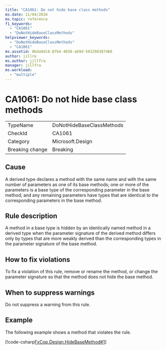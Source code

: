 ```yaml
---
title: "CA1061: Do not hide base class methods"
ms.date: 11/04/2016
ms.topic: reference
f1_keywords:
  - "CA1061"
  - "DoNotHideBaseClassMethods"
helpviewer_keywords:
  - "DoNotHideBaseClassMethods"
  - "CA1061"
ms.assetid: 0bda9dc8-87b4-4038-ab9d-563298387466
author: jillre
ms.author: jillfra
manager: jillfra
ms.workload:
  - "multiple"
---
```

# CA1061: Do not hide base class methods

|||
|-|-|
|TypeName|DoNotHideBaseClassMethods|
|CheckId|CA1061|
|Category|Microsoft.Design|
|Breaking change|Breaking|

## Cause
A derived type declares a method with the same name and with the same number of parameters as one of its base methods; one or more of the parameters is a base type of the corresponding parameter in the base method; and any remaining parameters have types that are identical to the corresponding parameters in the base method.

## Rule description
A method in a base type is hidden by an identically named method in a derived type when the parameter signature of the derived method differs only by types that are more weakly derived than the corresponding types in the parameter signature of the base method.

## How to fix violations
To fix a violation of this rule, remove or rename the method, or change the parameter signature so that the method does not hide the base method.

## When to suppress warnings
Do not suppress a warning from this rule.

## Example
The following example shows a method that violates the rule.

[!code-csharp[FxCop.Design.HideBaseMethod#1](../code-quality/codesnippet/CSharp/ca1061-do-not-hide-base-class-methods_1.cs)]
